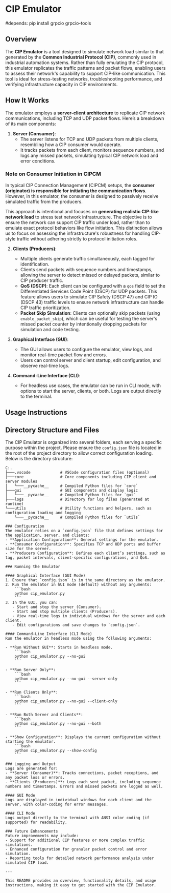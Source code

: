 # CIP Emulator

#depends: pip install grpcio grpcio-tools


## Overview
The **CIP Emulator** is a tool designed to simulate network load similar to that generated by the **Common Industrial Protocol (CIP)**, commonly used in industrial automation systems. Rather than fully emulating the CIP protocol, this emulator replicates the traffic patterns and packet flows, enabling users to assess their network's capability to support CIP-like communication. This tool is ideal for stress-testing networks, troubleshooting performance, and verifying infrastructure capacity in CIP environments.

## How It Works
The emulator employs a **server-client architecture** to replicate CIP network communications, including TCP and UDP packet flows. Here’s a breakdown of its main components:

1. **Server (Consumer)**:
   - The server listens for TCP and UDP packets from multiple clients, resembling how a CIP consumer would operate.
   - It tracks packets from each client, monitors sequence numbers, and logs any missed packets, simulating typical CIP network load and error conditions.

### Note on Consumer Initiation in CIPCM

In typical CIP Connection Management (CIPCM) setups, the **consumer (originator) is responsible for initiating the communication flows**. However, in this emulator, the consumer is designed to passively receive simulated traffic from the producers. 

This approach is intentional and focuses on **generating realistic CIP-like network load** to stress test network infrastructure. The objective is to ensure the network can support CIP traffic under load, rather than to emulate exact protocol behaviors like flow initiation. This distinction allows us to focus on assessing the infrastructure's robustness for handling CIP-style traffic without adhering strictly to protocol initiation roles.

2. **Clients (Producers)**:
   - Multiple clients generate traffic simultaneously, each tagged for identification.
   - Clients send packets with sequence numbers and timestamps, allowing the server to detect missed or delayed packets, similar to CIP producer traffic.
   - **QoS (DSCP)**: Each client can be configured with a `qos` field to set the Differentiated Services Code Point (DSCP) for UDP packets. This feature allows users to simulate CIP Safety (DSCP 47) and CIP IO (DSCP 43) traffic levels to ensure network infrastructure can handle CIP traffic prioritization.
   - **Packet Skip Simulation**: Clients can optionally skip packets (using `enable_packet_skip`), which can be useful for testing the server's missed packet counter by intentionally dropping packets for simulation and code testing.

3. **Graphical Interface (GUI)**:
   - The GUI allows users to configure the emulator, view logs, and monitor real-time packet flow and errors.
   - Users can control server and client startup, edit configuration, and observe real-time logs.

4. **Command-Line Interface (CLI)**:
   - For headless use cases, the emulator can be run in CLI mode, with options to start the server, clients, or both. Logs are output directly to the terminal.

## Usage Instructions

## Directory Structure and Files

The CIP Emulator is organized into several folders, each serving a specific purpose within the project. Please ensure the `config.json` file is located in the root of the project directory to allow correct configuration loading. Below is the directory structure:

```plaintext
C:.
├───.vscode             # VSCode configuration files (optional)
├───core                # Core components including CIP client and server modules
│   └───__pycache__     # Compiled Python files for `core`
├───gui                 # GUI components and display logic
│   └───__pycache__     # Compiled Python files for `gui`
├───logs                # Directory for log files (generated at runtime)
└───utils               # Utility functions and helpers, such as configuration loading and logging
    └───__pycache__     # Compiled Python files for `utils`

### Configuration
The emulator relies on a `config.json` file that defines settings for the application, server, and clients:
- **Application Configuration**: General settings for the emulator.
- **Consumer Configuration**: Specifies TCP and UDP ports and buffer size for the server.
- **Producers Configuration**: Defines each client’s settings, such as tag, packet intervals, client-specific configurations, and QoS.

### Running the Emulator

#### Graphical Interface (GUI Mode)
1. Ensure that `config.json` is in the same directory as the emulator.
2. Run the emulator in GUI mode (default) without any arguments:
    ```bash
    python cip_emulator.py
    ```
3. In the GUI, you can:
   - Start and stop the server (Consumer).
   - Start and stop multiple clients (Producers).
   - View real-time logs in individual windows for the server and each client.
   - Edit configurations and save changes to `config.json`.

#### Command-Line Interface (CLI Mode)
Run the emulator in headless mode using the following arguments:

- **Run Without GUI**: Starts in headless mode.
    ```bash
    python cip_emulator.py --no-gui
    ```

- **Run Server Only**:
    ```bash
    python cip_emulator.py --no-gui --server-only
    ```

- **Run Clients Only**:
    ```bash
    python cip_emulator.py --no-gui --client-only
    ```

- **Run Both Server and Clients**:
    ```bash
    python cip_emulator.py --no-gui --both
    ```

- **Show Configuration**: Displays the current configuration without starting the emulator.
    ```bash
    python cip_emulator.py --show-config
    ```

### Logging and Output
Logs are generated for:
- **Server (Consumer)**: Tracks connections, packet receptions, and any packet loss or errors.
- **Clients (Producers)**: Logs each sent packet, including sequence numbers and timestamps. Errors and missed packets are logged as well.

#### GUI Mode
Logs are displayed in individual windows for each client and the server, with color-coding for error messages.

#### CLI Mode
Logs output directly to the terminal with ANSI color coding (if supported) for readability.

### Future Enhancements
Future improvements may include:
- Support for additional CIP features or more complex traffic simulations.
- Enhanced configuration for granular packet control and error simulation.
- Reporting tools for detailed network performance analysis under simulated CIP load.

--- 

This README provides an overview, functionality details, and usage instructions, making it easy to get started with the CIP Emulator.
